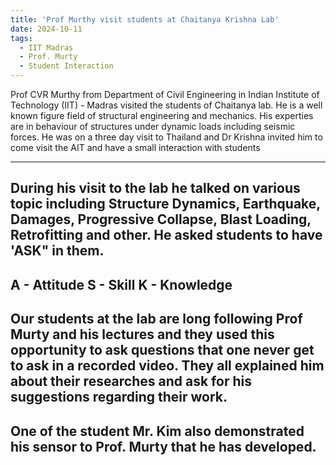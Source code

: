 ```yaml
---
title: 'Prof Murthy visit students at Chaitanya Krishna Lab'
date: 2024-10-11
tags:
  - IIT Madras
  - Prof. Murty
  - Student Interaction
---
```


Prof CVR Murthy from Department of Civil Engineering in Indian Institute of Technology (IIT) - Madras visited the students of Chaitanya lab. He is a well known figure field of structural engineering and mechanics. His experties are in behaviour of structures under dynamic loads including seismic forces. He was on a three day visit to Thailand and Dr Krishna invited him to come visit the AIT and have a small interaction with students

---
During his visit to the lab he talked on various topic including Structure Dynamics, Earthquake, Damages, Progressive Collapse, Blast Loading, Retrofitting and other. He asked students to have 'ASK" in them.
---
A - Attitude
S - Skill
K - Knowledge
---
Our students at the lab are long following Prof Murty and his lectures and they used this opportunity to ask questions that one never get to ask in a recorded video. They all explained him about their researches and ask for his suggestions regarding their work.
---
One of the student Mr. Kim also demonstrated his sensor to Prof. Murty that he has developed. 
------
